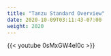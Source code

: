 ```yaml
---
title: "Tanzu Standard Overview"
date: 2020-10-09T03:11:43-07:00
weight: 2020
---
```

{{< youtube 0sMxGW4eI0c >}}
